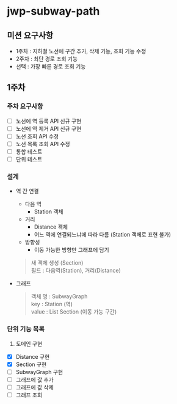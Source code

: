 # jwp-subway-path

## 미션 요구사항
- 1주차 : 지하철 노선에 구간 추가, 삭제 기능, 조회 기능 수정
- 2주차 : 최단 경로 조회 기능
- 선택 : 가장 빠른 경로 조회 기능

## 1주차
### 주차 요구사항
- [ ] 노선에 역 등록 API 신규 구현
- [ ] 노선에 역 제거 API 신규 구현
- [ ] 노선 조회 API 수정
- [ ] 노선 목록 조회 API 수정
- [ ] 통합 테스트
- [ ] 단위 테스트

### 설계
- 역 간 연결
   - 다음 역
      - Station 객체 
   - 거리
      - Distance 객체
      - 어느 역에 연결되느냐에 따라 다름 (Station 객체로 표현 불가)
   - 방향성
      - 이동 가능한 방향만 그래프에 담기
   > 새 객체 생성 (Section) <br/>
   > 필드 : 다음역(Station), 거리(Distance)

  
- 그래프
  > 객체 명 : SubwayGraph <br/>
  > key : Station (역) <br/>
  > value : List Section (이동 가능 구간) <br/>

### 단위 기능 목록

1. 도메인 구현
- [x] Distance 구현
- [x] Section 구현
- [ ] SubwayGraph 구현
- [ ] 그래프에 값 추가
- [ ] 그래프에 값 삭제
- [ ] 그래프 조회
